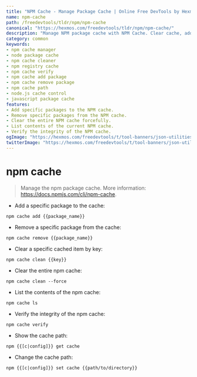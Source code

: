 ```yaml
---
title: "NPM Cache - Manage Package Cache | Online Free DevTools by Hexmos"
name: npm-cache
path: /freedevtools/tldr/npm/npm-cache
canonical: "https://hexmos.com/freedevtools/tldr/npm/npm-cache/"
description: "Manage NPM package cache with NPM Cache. Clear cache, add/remove packages, and verify integrity with ease. Free online tool, no registration required."
category: common
keywords:
- npm cache manager
- node package cache
- npm cache cleaner
- npm registry cache
- npm cache verify
- npm cache add package
- npm cache remove package
- npm cache path
- node.js cache control
- javascript package cache
features:
- Add specific packages to the NPM cache.
- Remove specific packages from the NPM cache.
- Clear the entire NPM cache forcefully.
- List contents of the current NPM cache.
- Verify the integrity of the NPM cache.
ogImage: "https://hexmos.com/freedevtools/t/tool-banners/json-utilities-banner.png"
twitterImage: "https://hexmos.com/freedevtools/t/tool-banners/json-utilities-banner.png"
---
```


# npm cache

> Manage the npm package cache.
> More information: <https://docs.npmjs.com/cli/npm-cache>.

- Add a specific package to the cache:

`npm cache add {{package_name}}`

- Remove a specific package from the cache:

`npm cache remove {{package_name}}`

- Clear a specific cached item by key:

`npm cache clean {{key}}`

- Clear the entire npm cache:

`npm cache clean --force`

- List the contents of the npm cache:

`npm cache ls`

- Verify the integrity of the npm cache:

`npm cache verify`

- Show the cache path:

`npm {{[c|config]}} get cache`

- Change the cache path:

`npm {{[c|config]}} set cache {{path/to/directory}}`
